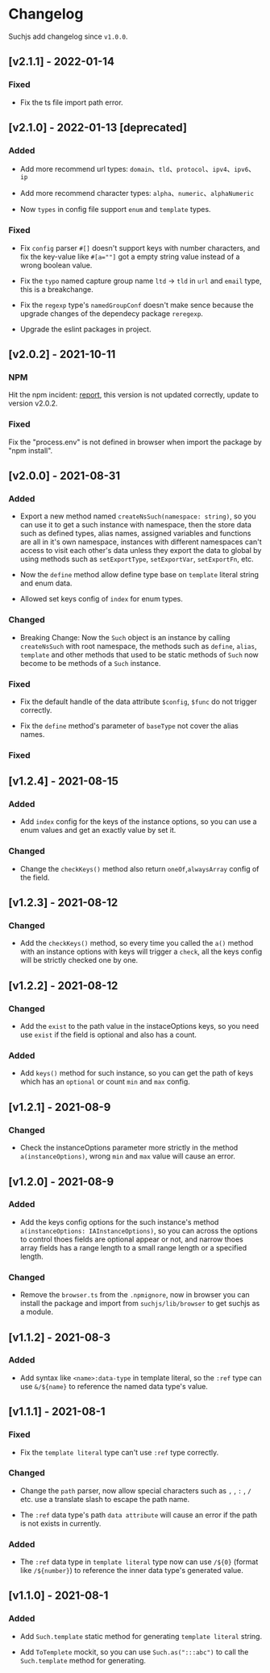 # Changelog

Suchjs add changelog since `v1.0.0`.

## [v2.1.1] - 2022-01-14

### Fixed

- Fix the ts file import path error. 

## [v2.1.0] - 2022-01-13 [deprecated]

### Added

- Add more recommend url types: `domain`、`tld`、`protocol`、`ipv4`、`ipv6`、`ip`

- Add more recommend character types: `alpha`、`numeric`、`alphaNumeric`

- Now `types` in config file support `enum` and `template` types.
### Fixed

- Fix `config` parser `#[]` doesn't support keys with number characters, and fix the key-value like `#[a=""]` got a empty string value instead of a wrong boolean value.  

- Fix the `typo` named capture group name `ltd` -> `tld` in `url` and `email` type, this is a breakchange.

- Fix the `regexp` type's `namedGroupConf` doesn't make sence because the upgrade changes of the dependecy package `reregexp`.

- Upgrade the eslint packages in project. 
## [v2.0.2] - 2021-10-11

### NPM

Hit the npm incident: [report](https://status.npmjs.org/incidents/wy4002vc8ryc), this version is not updated correctly, update to version v2.0.2.

### Fixed

Fix the "process.env" is not defined in browser when import the package by "npm install".

## [v2.0.0] - 2021-08-31

### Added

- Export a new method named `createNsSuch(namespace: string)`, so you can use it to get a such instance with namespace, then the store data such as defined types, alias names, assigned variables and functions are all in it's own namespace, instances with different namespaces can't access to visit each other's data unless they export the data to global by using methods such as `setExportType`, `setExportVar`, `setExportFn`, etc.

- Now the `define` method allow define type base on `template` literal string and enum data.

- Allowed set keys config of `index` for enum types.

### Changed

- Breaking Change: Now the `Such` object is an instance by calling `createNsSuch` with root namespace, the methods such as `define`, `alias`, `template` and other methods that used to be static methods of `Such` now become to be methods of a `Such` instance.

### Fixed

- Fix the default handle of the data attribute `$config`, `$func` do not trigger correctly.

- Fix the `define` method's parameter of `baseType` not cover the alias names.

### Fixed

## [v1.2.4] - 2021-08-15

### Added

- Add `index` config for the keys of the instance options, so you can use a enum values and get an exactly value by set it.

### Changed

- Change the `checkKeys()` method also return `oneOf`,`alwaysArray` config of the field.

## [v1.2.3] - 2021-08-12

### Changed

- Add the `checkKeys()` method, so every time you called the `a()` method with an instance options with keys will trigger a `check`, all the keys config will be strictly checked one by one.

## [v1.2.2] - 2021-08-12

### Changed

- Add the `exist` to the path value in the instaceOptions keys, so you need use `exist` if the field is optional and also has a count.

### Added

- Add `keys()` method for such instance, so you can get the path of keys which has an `optional` or count `min` and `max` config.

## [v1.2.1] - 2021-08-9

### Changed

- Check the instanceOptions parameter more strictly in the method `a(instanceOptions)`, wrong `min` and `max` value will cause an error.

## [v1.2.0] - 2021-08-9

### Added

- Add the keys config options for the such instance's method `a(instanceOptions: IAInstanceOptions)`, so you can across the options to control thoes fields are optional appear or not, and narrow thoes array fields has a range length to a small range length or a specified length.

### Changed

- Remove the `browser.ts` from the `.npmignore`, now in browser you can install the package and import from `suchjs/lib/browser` to get suchjs as a module.

## [v1.1.2] - 2021-08-3

### Added

- Add syntax like `<name>:data-type` in template literal, so the `:ref` type can use `&/${name}` to reference the named data type's value.

## [v1.1.1] - 2021-08-1

### Fixed

- Fix the `template literal` type can't use `:ref` type correctly.

### Changed

- Change the `path` parser, now allow special characters such as `,` , `:` , `/` etc. use a translate slash to escape the path name.

- The `:ref` data type's path `data attribute` will cause an error if the path is not exists in currently.

### Added

- The `:ref` data type in `template literal` type now can use `/${0}` (format like `/${number}`) to reference the inner data type's generated value.

## [v1.1.0] - 2021-08-1

### Added

- Add `Such.template` static method for generating `template literal` string.

- Add `ToTemplete` mockit, so you can use `Such.as(":::abc")` to call the `Such.template` method for generating.
